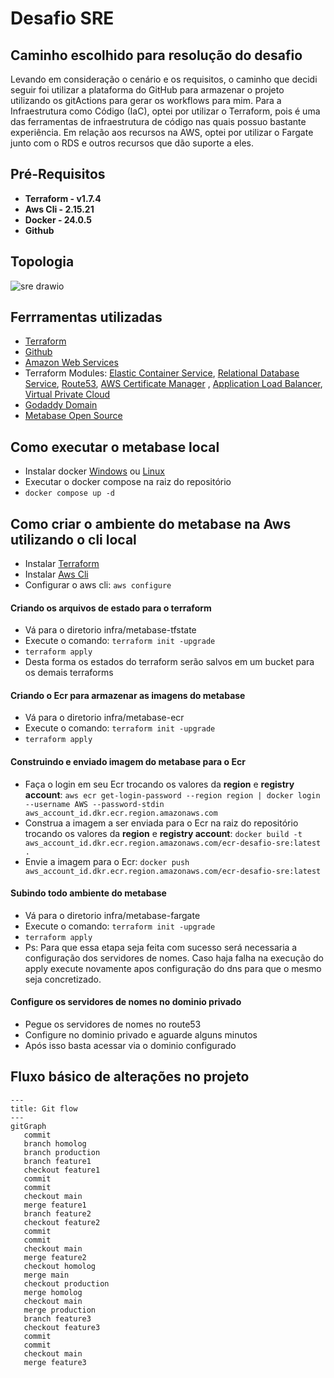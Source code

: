 # Desafio SRE

## Caminho escolhido para resolução do desafio

Levando em consideração o cenário e os requisitos, o caminho que decidi seguir foi utilizar a plataforma do GitHub para armazenar o projeto utilizando os gitActions para gerar os workflows para mim. Para a Infraestrutura como Código (IaC), optei por utilizar o Terraform, pois é uma das ferramentas de infraestrutura de código nas quais possuo bastante experiência. Em relação aos recursos na AWS, optei por utilizar o Fargate junto com o RDS e outros recursos que dão suporte a eles.

## Pré-Requisitos

* **Terraform - v1.7.4**
* **Aws Cli - 2.15.21**
* **Docker -  24.0.5**
* **Github**

## Topologia

![sre drawio](https://github.com/Galactros/desafio-sre/assets/6877766/dbda2b6e-4490-4dae-8309-2a3cc338a24f)


## Ferrramentas utilizadas

* [Terraform](https://www.terraform.io/)
* [Github](https://github.com/Galactros/desafio-sre)
* [Amazon Web Services](https://aws.amazon.com/pt/)
* Terraform Modules: [Elastic Container Service](https://registry.terraform.io/modules/terraform-aws-modules/ecs/aws/latest), [Relational Database Service](https://registry.terraform.io/modules/terraform-aws-modules/rds/aws/latest), [Route53](https://registry.terraform.io/modules/terraform-aws-modules/route53/aws/latest), [AWS Certificate Manager](https://registry.terraform.io/modules/terraform-aws-modules/acm/aws/latest) , [Application Load Balancer](https://registry.terraform.io/modules/terraform-aws-modules/alb/aws/latest), [Virtual Private Cloud](https://registry.terraform.io/modules/terraform-aws-modules/vpc/aws/latest)
* [Godaddy Domain](https://www.godaddy.com/pt-br)
* [Metabase Open Source](https://github.com/metabase/metabase)

## Como executar o metabase local

* Instalar docker [Windows](https://docs.docker.com/desktop/install/windows-install/) ou [Linux](https://docs.docker.com/desktop/install/linux-install/)
* Executar o docker compose na raiz do repositório
* ``` docker compose up -d ```

## Como criar o ambiente do metabase na Aws utilizando o cli local

* Instalar [Terraform](https://developer.hashicorp.com/terraform/tutorials/aws-get-started/install-cli)
* Instalar [Aws Cli](https://docs.aws.amazon.com/cli/latest/userguide/getting-started-install.html)
* Configurar o aws cli: ``` aws configure ```

#### Criando os arquivos de estado para o terraform

* Vá para o diretorio infra/metabase-tfstate
* Execute o comando: ``` terraform init -upgrade ```
*  ``` terraform apply ```
* Desta forma os estados do terraform serão salvos em um bucket para os demais terraforms

#### Criando o Ecr para armazenar as imagens do metabase

* Vá para o diretorio infra/metabase-ecr
* Execute o comando: ``` terraform init -upgrade ```
*  ``` terraform apply ```

#### Construindo e enviado imagem do metabase para o Ecr

* Faça o login em seu Ecr trocando os valores da **region** e **registry account**: ``` aws ecr get-login-password --region region | docker login --username AWS --password-stdin aws_account_id.dkr.ecr.region.amazonaws.com ```
* Construa a imagem a ser enviada para o Ecr na raiz do repositório trocando os valores da **region** e **registry account**: ``` docker build -t aws_account_id.dkr.ecr.region.amazonaws.com/ecr-desafio-sre:latest . ```
* Envie a imagem para o Ecr: ``` docker push aws_account_id.dkr.ecr.region.amazonaws.com/ecr-desafio-sre:latest ```

#### Subindo todo ambiente do metabase

* Vá para o diretorio infra/metabase-fargate
* Execute o comando: ``` terraform init -upgrade ```
*  ``` terraform apply ```
* Ps: Para que essa etapa seja feita com sucesso será necessaria a configuração dos servidores de nomes. Caso haja falha na execução do apply execute novamente apos configuração do dns para que o mesmo seja concretizado.

#### Configure os servidores de nomes no dominio privado

* Pegue os servidores de nomes no route53
* Configure no dominio privado e aguarde alguns minutos
* Após isso basta acessar via o dominio configurado

## Fluxo básico de alterações no projeto

```mermaid
---
title: Git flow
---
gitGraph
   commit
   branch homolog
   branch production
   branch feature1
   checkout feature1
   commit
   commit
   checkout main
   merge feature1
   branch feature2
   checkout feature2
   commit
   commit
   checkout main
   merge feature2
   checkout homolog
   merge main
   checkout production
   merge homolog
   checkout main
   merge production
   branch feature3
   checkout feature3
   commit
   commit
   checkout main
   merge feature3
```
